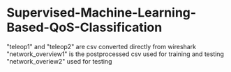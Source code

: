 ﻿# Supervised-Machine-Learning-Based-QoS-Classification
 
 "teleop1" and "teleop2" are csv converted directly from wireshark
 "network_overview1" is the postprocessed csv used for training and testing
 "network_overiew2" used for testing

